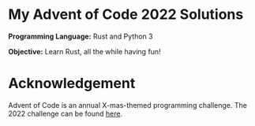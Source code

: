 # My Advent of Code 2022 Solutions

**Programming Language:** Rust and Python 3

**Objective:** Learn Rust, all the while having fun!

# Acknowledgement

Advent of Code is an annual X-mas-themed programming challenge. The 2022 challenge can be found [here](https://adventofcode.com/2022).

